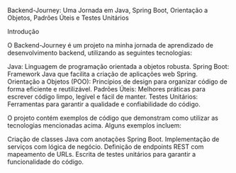 
Backend-Journey: Uma Jornada em Java, Spring Boot, Orientação a Objetos, Padrões Úteis e Testes Unitários

Introdução

O Backend-Journey é um projeto na minha jornada de aprendizado de desenvolvimento backend, utilizando as seguintes tecnologias:

Java: Linguagem de programação orientada a objetos robusta.
Spring Boot: Framework Java que facilita a criação de aplicações web Spring.
Orientação a Objetos (POO): Princípios de design para organizar código de forma eficiente e reutilizável.
Padrões Úteis: Melhores práticas para escrever código limpo, legível e fácil de manter.
Testes Unitários: Ferramentas para garantir a qualidade e confiabilidade do código.

O projeto contém exemplos de código que demonstram como utilizar as tecnologias mencionadas acima. Alguns exemplos incluem:

Criação de classes Java com anotações Spring Boot.
Implementação de serviços com lógica de negócio.
Definição de endpoints REST com mapeamento de URLs.
Escrita de testes unitários para garantir a funcionalidade do código.
